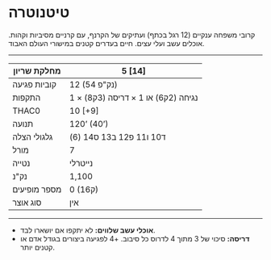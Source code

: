# טיטנוטרה

קרובי משפחה ענקיים (12 רגל בכתף) ועתיקים של הקרנף, עם קרניים מסיביות וקהות. אוכלים עשב ועלי עצים. חיים בעדרים קטנים במישורי העולם האבוד.

------

| מחלקת שריון     | 5 [14]                              |
| ---------------- | ----------------------------------- |
| קוביות פגיעה    | 12 (54 נק"פ)                        |
| התקפות          | 1 × נגיחה (2ק6) או 1 × דריסה (3ק8) |
| THAC0            | 10 [+9]                             |
| תנועה           | 120’ (40’)                          |
| גלגולי הצלה     | ד10 ו11 פ12 ב13 ס14 (6)             |
| מורל            | 7                                   |
| נטייה           | נייטרלי                             |
| נק"נ            | 1,100                               |
| מספר מופיעים    | 0 (1ק6)                             |
| סוג אוצר        | אין                                 |

------

- **אוכלי עשב שלווים:** לא יתקפו אם יושארו לבד.
- **דריסה:** סיכוי של 3 מתוך 4 לדרוס כל סיבוב. +4 לפגיעה ביצורים בגודל אדם או קטנים יותר.